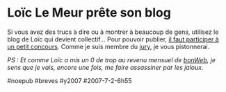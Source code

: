 # Loïc Le Meur prête son blog

Si vous avez des trucs à dire ou à montrer à beaucoup de gens, utilisez le blog de Loïc qui devient collectif… Pour pouvoir publier, [il faut participer à un petit concours](http://www.loiclemeur.com/france/2007/06/concours-de-blo.html). Comme je suis membre du [jury](http://www.loiclemeur.com/france/2007/07/le-jury-de-blog.html), je vous pistonnerai.

*PS : Et comme Loïc a mis un 0 de trop au revenu mensuel de [bonWeb](http://www.bonweb.com), je sens que je vais, encore une fois, me faire assassiner par les jaloux.*

#noepub #breves #y2007 #2007-7-2-6h55
